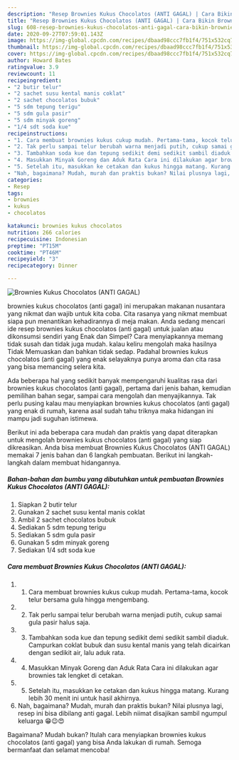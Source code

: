 ```yaml
---
description: "Resep Brownies Kukus Chocolatos (ANTI GAGAL) | Cara Bikin Brownies Kukus Chocolatos (ANTI GAGAL) Yang Bisa Manjain Lidah"
title: "Resep Brownies Kukus Chocolatos (ANTI GAGAL) | Cara Bikin Brownies Kukus Chocolatos (ANTI GAGAL) Yang Bisa Manjain Lidah"
slug: 608-resep-brownies-kukus-chocolatos-anti-gagal-cara-bikin-brownies-kukus-chocolatos-anti-gagal-yang-bisa-manjain-lidah
date: 2020-09-27T07:59:01.143Z
image: https://img-global.cpcdn.com/recipes/dbaad98ccc7fb1f4/751x532cq70/brownies-kukus-chocolatos-anti-gagal-foto-resep-utama.jpg
thumbnail: https://img-global.cpcdn.com/recipes/dbaad98ccc7fb1f4/751x532cq70/brownies-kukus-chocolatos-anti-gagal-foto-resep-utama.jpg
cover: https://img-global.cpcdn.com/recipes/dbaad98ccc7fb1f4/751x532cq70/brownies-kukus-chocolatos-anti-gagal-foto-resep-utama.jpg
author: Howard Bates
ratingvalue: 3.9
reviewcount: 11
recipeingredient:
- "2 butir telur"
- "2 sachet susu kental manis coklat"
- "2 sachet chocolatos bubuk"
- "5 sdm tepung terigu"
- "5 sdm gula pasir"
- "5 sdm minyak goreng"
- "1/4 sdt soda kue"
recipeinstructions:
- "1. Cara membuat brownies kukus cukup mudah. Pertama-tama, kocok telur bersama gula hingga mengembang."
- "2. Tak perlu sampai telur berubah warna menjadi putih, cukup samai gula pasir halus saja."
- "3. Tambahkan soda kue dan tepung sedikit demi sedikit sambil diaduk. Campurkan coklat bubuk dan susu kental manis yang telah dicairkan dengan sedikit air, lalu aduk rata."
- "4. Masukkan Minyak Goreng dan Aduk Rata Cara ini dilakukan agar brownies tak lengket di cetakan."
- "5. Setelah itu, masukkan ke cetakan dan kukus hingga matang. Kurang lebih 30 menit ini untuk hasil akhirnya."
- "Nah, bagaimana? Mudah, murah dan praktis bukan? Nilai plusnya lagi, resep ini bisa dibilang anti gagal. Lebih niimat disajikan sambil ngumpul keluarga 😁😉😍"
categories:
- Resep
tags:
- brownies
- kukus
- chocolatos

katakunci: brownies kukus chocolatos 
nutrition: 266 calories
recipecuisine: Indonesian
preptime: "PT15M"
cooktime: "PT46M"
recipeyield: "3"
recipecategory: Dinner

---
```



![Brownies Kukus Chocolatos (ANTI GAGAL)](https://img-global.cpcdn.com/recipes/dbaad98ccc7fb1f4/751x532cq70/brownies-kukus-chocolatos-anti-gagal-foto-resep-utama.jpg)


brownies kukus chocolatos (anti gagal) ini merupakan makanan nusantara yang nikmat dan wajib untuk kita coba. Cita rasanya yang nikmat membuat siapa pun menantikan kehadirannya di meja makan.
Anda sedang mencari ide resep brownies kukus chocolatos (anti gagal) untuk jualan atau dikonsumsi sendiri yang Enak dan Simpel? Cara menyiapkannya memang tidak susah dan tidak juga mudah. kalau keliru mengolah maka hasilnya Tidak Memuaskan dan bahkan tidak sedap. Padahal brownies kukus chocolatos (anti gagal) yang enak selayaknya punya aroma dan cita rasa yang bisa memancing selera kita.

Ada beberapa hal yang sedikit banyak mempengaruhi kualitas rasa dari brownies kukus chocolatos (anti gagal), pertama dari jenis bahan, kemudian pemilihan bahan segar, sampai cara mengolah dan menyajikannya. Tak perlu pusing kalau mau menyiapkan brownies kukus chocolatos (anti gagal) yang enak di rumah, karena asal sudah tahu triknya maka hidangan ini mampu jadi suguhan istimewa.




Berikut ini ada beberapa cara mudah dan praktis yang dapat diterapkan untuk mengolah brownies kukus chocolatos (anti gagal) yang siap dikreasikan. Anda bisa membuat Brownies Kukus Chocolatos (ANTI GAGAL) memakai 7 jenis bahan dan 6 langkah pembuatan. Berikut ini langkah-langkah dalam membuat hidangannya.

<!--inarticleads1-->

##### Bahan-bahan dan bumbu yang dibutuhkan untuk pembuatan Brownies Kukus Chocolatos (ANTI GAGAL):

1. Siapkan 2 butir telur
1. Gunakan 2 sachet susu kental manis coklat
1. Ambil 2 sachet chocolatos bubuk
1. Sediakan 5 sdm tepung terigu
1. Sediakan 5 sdm gula pasir
1. Gunakan 5 sdm minyak goreng
1. Sediakan 1/4 sdt soda kue




<!--inarticleads2-->

##### Cara membuat Brownies Kukus Chocolatos (ANTI GAGAL):

1. 1. Cara membuat brownies kukus cukup mudah. Pertama-tama, kocok telur bersama gula hingga mengembang.
1. 2. Tak perlu sampai telur berubah warna menjadi putih, cukup samai gula pasir halus saja.
1. 3. Tambahkan soda kue dan tepung sedikit demi sedikit sambil diaduk. Campurkan coklat bubuk dan susu kental manis yang telah dicairkan dengan sedikit air, lalu aduk rata.
1. 4. Masukkan Minyak Goreng dan Aduk Rata Cara ini dilakukan agar brownies tak lengket di cetakan.
1. 5. Setelah itu, masukkan ke cetakan dan kukus hingga matang. Kurang lebih 30 menit ini untuk hasil akhirnya.
1. Nah, bagaimana? Mudah, murah dan praktis bukan? Nilai plusnya lagi, resep ini bisa dibilang anti gagal. Lebih niimat disajikan sambil ngumpul keluarga 😁😉😍




Bagaimana? Mudah bukan? Itulah cara menyiapkan brownies kukus chocolatos (anti gagal) yang bisa Anda lakukan di rumah. Semoga bermanfaat dan selamat mencoba!

